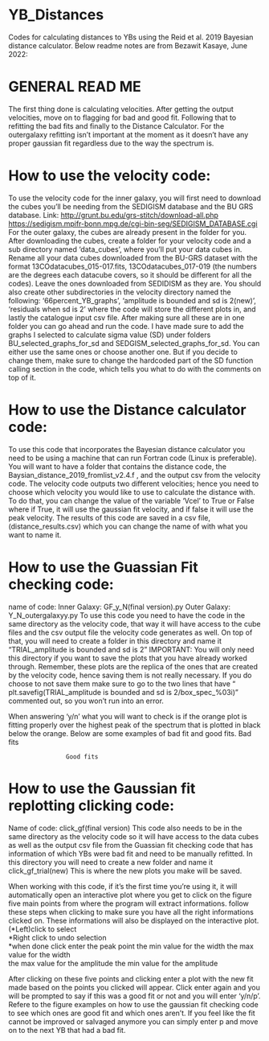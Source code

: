 # YB_Distances
Codes for calculating distances to YBs using the Reid et al. 2019 Bayesian distance calculator. Below readme notes are from Bezawit Kasaye, June 2022:


# GENERAL READ ME 

The first thing done is calculating velocities. After getting the output velocities, move on to flagging for bad and good fit. Following that to refitting the bad fits and finally to the Distance Calculator. For the outergalaxy refitting isn’t important at the moment as it doesn’t have any proper gaussian fit regardless due to the way the spectrum is. 


# How to use the velocity code:
To use the velocity code for the inner galaxy, you will first need to download the cubes you’ll be needing from the SEDIGISM database and the BU GRS database. 
Link:  http://grunt.bu.edu/grs-stitch/download-all.php 
https://sedigism.mpifr-bonn.mpg.de/cgi-bin-seg/SEDIGISM_DATABASE.cgi 
For the outer galaxy, the cubes are already present in the folder for you. 
After downloading the cubes, create a folder for your velocity code and a sub directory named ‘data_cubes’, where you’ll put your data cubes in. Rename all your data cubes downloaded from the BU-GRS dataset with the format 13COdatacubes_015-017.fits, 13COdatacubes_017-019 (the numbers are the degrees each datacube covers, so it should be different for all the codes). Leave the ones downloaded from SEDIDISM as they are. 
You should also create other subdirectories in the velocity directory named the following: ‘66percent_YB_graphs’, ‘amplitude is bounded and sd is 2(new)’, ‘residuals when sd is 2’ where the code will store the different plots in, and lastly the catalogue input csv file.
After making sure all these are in one folder you can go ahead and run the code. 
I have made sure to add the graphs I selected to calculate sigma value (SD) under folders BU_selected_graphs_for_sd and SEDGISM_selected_graphs_for_sd. You can either use the same ones or choose another one. But if you decide to change them, make sure to change the hardcoded part of the SD function calling section in the code, which tells you what to do with the comments on top of it. 
 
# How to use the Distance calculator code: 
To use this code that incorporates the Bayesian distance calculator you need to be using a machine that can run Fortran code (Linux is preferable). 
You will want to have a folder that contains the distance code, the Baysian_distance_2019_fromlist_v2.4.f , and the output csv from the velocity code. 
The velocity code outputs two different velocities; hence you need to choose which velocity you would like to use to calculate the distance with. To do that, you can change the value of the variable ‘Vcel’ to True or False where if True, it will use the gaussian fit velocity, and if false it will use the peak velocity. 
The results of this code are saved in a csv file,(distance_results.csv) which you can change the name of with what you want to name it. 

# How to use the Guassian Fit checking code: 
name of code: 
Inner Galaxy:  GF_y_N(final version).py
Outer Galaxy: Y_N_outergalaxyy.py
To use this code you need to have the code in the same directory as the velocity code, that way it will have access to the cube files and the csv output file the velocity code generates as well. On top of that, you will need to create a folder in this directory and name it “TRIAL_amplitude is bounded and sd is 2”
IMPORTANT: You will only need this directory if you want to save the plots that you have already worked through. Remember, these plots are the replica of the ones that are created by the velocity code, hence saving them is not really necessary. If you do choose to not save them make sure to go to the two lines that have “ plt.savefig(TRIAL_amplitude is bounded and sd is 2/box_spec_%03i)” commented out, so you won’t run into an error. 

When answering ‘y/n’ what you will want to check is if the orange plot is fitting properly over the highest peak of the spectrum that is plotted in black below the orange. Below are some examples of bad fit and good fits. 
					Bad fits 


					Good fits



# How to use the Gaussian fit replotting clicking code:
Name of code: click_gf(final version)
This code also needs to be in the same directory as the velocity code so it will have access to the data cubes as well as the output csv file from the Guassian fit checking code that has information of which YBs were bad fit and need to be manually refitted.
In this directory you will need to create a new folder and name it click_gf_trial(new)
This is where the new plots you make will be saved. 

When working with this code, if it’s the first time you’re using it, it will automatically open an interactive plot where you get to click on the figure five main points from where the program will extract informations. follow these steps when clicking to make sure you have all the right informations clicked on. These informations will also be displayed on the interactive plot. 
(*Left)click to select   
*Right click to undo selection  
*when done click enter 
 the peak point
 the min value for the width
 the max value for the width     
 the max value for the amplitude 
 the min value for the amplitude

After clicking on these five points and clicking enter a plot with the new fit made based on the points you clicked will appear. Click enter again and you will be prompted to say if this was a good fit or not and you will enter ‘y/n/p’. Refere to the figure examples on how to use the gaussian fit checking code to see which ones are good fit and which ones aren’t. If you feel like the fit cannot be improved or salvaged anymore you can simply enter p and move on to the next YB that had a bad fit. 

